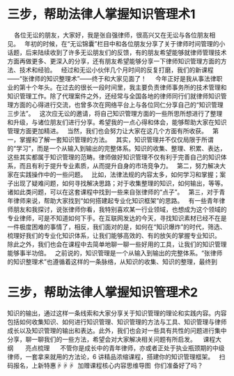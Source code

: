 # 三步，帮助法律人掌握知识管理术1

 
 
各位无讼的朋友，大家好，我是张自强律师，很高兴又在无讼与各位朋友相见。
 
年初的时候，在“无讼锦囊”栏目中和各位朋友分享了关于律师时间管理的小话题，后来陆续收到了许多无讼朋友们的反馈，有的朋友希望能够就律师管理技术方面再做更多、更深入的分享，还有朋友希望能够分享一下律师知识管理方面的方法、技术和经验。
 
经过和无讼小伙伴几个月时间的反复打磨，我们的新课程——“张律师的知识整理术”——终于和大家见面了！
 
 
今年正好是我从事法律职业的第十个年头。在过去的很长一段时间里，我主要负责律师事务所的技术管理和知识管理工作。除了代理案件之外，还经常与全国各地的律师同行们就律师知识管理方面的心得进行交流，也曾多次在网络平台上与各位同仁分享自己的“知识管理三步法”。
 
这次应无讼的邀请，将自己知识管理方面的一些所思所想进行了整理和升级，与诸位朋友们进行分享。希望我的一点心得和体会，能够帮助大家在知识管理方面更加精进。
 
当然，我们也会努力让大家在这几个方面有所收获。
 
第一，掌握和了解一套知识管理的方法。
 
其实，知识管理并不仅仅局限于所谓的“学习”，而是一个从输入到输出的完整体系。知识的收集、整理、积累、表达，这些其实都属于知识管理的范畴。律师做好知识管理不仅有利于完善自己的知识体系，而且有利于提升专业素质，从而提升自身的市场竞争力。
 
第二，努力解决大家在实践操作中的一些问题。
 
比如，法律法规的内容太多，如何学习和掌握；案子出现了疑难问题，如何寻找解决思路；对于收集整理的知识，如何输出，等等。诸如此类问题，可以在这套课程中找到一些来自张律师的“点子”。
 
第三，对于青年律师来说，帮助大家找到“如何搭建起专业化知识框架”的思路。
 
有一些青年律师朋友和我探讨，说张律师你看，我特别喜欢某一行业领域，也想成为这个领域的专业律师，可是不知道如何下手。在互联网发达的今天，寻找知识素材已经不在是一件极度困难的事情了，相反，我们面对的是，如何在“知识爆炸”的时代，筛选、梳理好我们的专业化知识体系，让我们能够高效的、有的放矢的掌握专业知识。
 
除此之外，我们也会在课程中去简单地聊一聊一些好用的工具，让我们的知识管理能够事半功倍。
 
之前说的，知识管理是一个从输入到输出的完整体系。“张律师的知识整理术”也遵循着这样的一条脉络，从知识的收集、知识的整理，最终到

# 三步，帮助法律人掌握知识管理术2

知识的输出，通过这样一条线索和大家分享关于知识管理的理论和实践内容。内容包括如何收集知识、如何进行知识管理、知识管理的方法与工具、知识管理与律师成长以及知识管理的输出和表达。此外，我们也会对一些具有共性的问题进行集中分享，聊一聊我们的一些方法，希望会对大家解决相关问题有所启发。
 
 课程大纲 
 
 
 亮点梳理 
 
 
不管你是成长中的青年律师，亦或者正处于执业瓶颈期的中级律师，一套拿来就用的方法论，6 讲精品浓缩课程，搭建你的知识管理框架。
 
扫码报名，上新特惠☟☟☟
 加赠课程核心内容思维导图 
你们准备好了吗？
 


